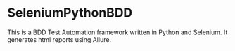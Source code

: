 # SeleniumPythonBDD
This is a BDD Test Automation framework written in Python and Selenium. It generates html reports using Allure.
